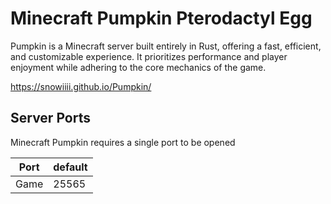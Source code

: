 # Minecraft Pumpkin Pterodactyl Egg

Pumpkin is a Minecraft server built entirely in Rust, offering a fast, efficient, and customizable experience. It prioritizes performance and player enjoyment while adhering to the core mechanics of the game.

https://snowiiii.github.io/Pumpkin/

## Server Ports

Minecraft Pumpkin requires a single port to be opened

| Port    | default |
|---------|---------|
| Game    |  25565  |
